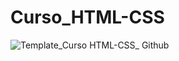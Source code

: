 # Curso_HTML-CSS

![Template_Curso HTML-CSS_ Github](https://user-images.githubusercontent.com/91474990/153664450-95bf6772-2724-4e63-ae7a-c7e0b27eefba.png)
